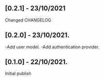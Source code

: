 ## [0.2.1] - 23/10/2021
Changed CHANGELOG

## [0.2.0] - 23/10/2021.
-Add user model.
-Add authentication provider.

## [0.1.0] - 22/10/2021.
Initial publish
